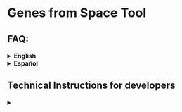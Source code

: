 # Genes from Space Tool

## FAQ:

<details closed>
<summary> <b>English</b> </summary>
<br>
  
### About genetic diversity (e.g. for non geneticists)


<details closed>
<summary>What is genetic diversity?</summary>
<br>
  
Genetic diversity is variation at the DNA level, the DNA sequence, which, together with the environment where an organism lives, determines its individual phenotype (appearance, traits, etc.) and its survival. There is variation within populations and among populations. More genetic diversity can increase a population or species’ chances of survival in a changing environment.
</details>

<details closed>
<summary>How do you study genetic diversity?</summary>
<br>
  
For more than 40 years scientists have used molecular genetic techniques that can assess variation at the DNA level. There are many techniques that study either the whole genome (all DNA of an individual) or selected parts of it. One needs to collect tissue from many individuals over the study region to get good knowledge of where genetically distinct populations are and how much variation occurs within populations as well as between populations. DNA is extracted from the tissue and then analyzed to quantify genetic variation. These molecular lab procedures are not available for all species because they can still be expensive and require accessing the organisms’ tissues, for many organisms in a species.
</details>

<details closed>
<summary>How can you study genetic diversity from space?</summary>
<br>
  
We cannot assess DNA variation from space, but it is possible to measure some of the processes that affect the maintenance of genetic diversity and, in some cases, observe parts of the phenotype. Very small populations will lose genetic diversity faster. Also, loss of populations results in a loss of genetic diversity. From space, we can estimate the size of particular habitats, and with knowledge on the density of individuals of species in such habitats, you can roughly estimate the size of populations. Also, we can measure the loss of populations as lost habitat (e.g., conversion of habitat to non-habitat). Finally, for some organisms like large dominant trees, we can directly observe some of their traits and how variable those are. (Trait or phenotype information is not yet used in the “Genes from Space” tool, but we aim to use it in the future.) For more information, please see our preprint [here](https://ecoevorxiv.org/repository/view/7274/).
</details>

<details closed>
<summary>What is the point of indicators/ why do we have indicators?</summary>
<br>
  
Indicators are needed to measure trends over time, for reporting and then directing action or decision-making. For genetic diversity, there are several metrics that measure genetic diversity within and between populations that we need to follow to see if we maintain genetic diversity or not. You can read more about the genetic indicators “Proportion of populations with Ne > 500” and “Populations maintained” [here](https://ccgenetics.github.io/guidelines-genetic-diversity-indicators/).
</details>

<details closed>
<summary>What is a population/ how are populations genetically defined?</summary>
<br>
  
A population is a group of organisms of a species that can interact with and mate with each other and which are separated in some way from other groups. This is important for genetic diversity because populations can evolve adaptations to their local environment over time. For more information on defining populations, please see this guidance material [here](https://ccgenetics.github.io/guidelines-genetic-diversity-indicators/docs/3_Howto_guides_examples/Howto_define_populations.html).
</details>

<details closed>
<summary>When do countries need to report on indicators under the CBD GBF?</summary>
<br>
  
The deadline for submitting the seventh national report is 28 February 2026, and the eighth national report is 30 June 2029 (see CBD website [here](https://www.cbd.int/reports)).
</details>

<details closed>
<summary>How many species do countries need to report on?</summary>
<br>

There is not a mandatory minimum, but scientists recommend reporting indicators for at least 100 species for the seventh national report, and more over time as capacity increases.
</details>

<details closed>
<summary>What species do countries need to report on?</summary>
<br>
  
All types of species (birds, mammals, plants, etc.), ideally in all types of environments. For more information on this, check [here](https://ccgenetics.github.io/guidelines-genetic-diversity-indicators/docs/4_Species_list/Species_list.html).
</details>

<details closed>
<summary>Which indicators for genetic diversity exist?</summary>
<br>
  
Two established indicators for genetic diversity under the CBD framework are the focus of the Genes from Space tool. These are the “Proportion of populations within species with an Ne > 500,” which is especially important (a headline indicator), and “Proportion of populations maintained within species.” They can be measured with DNA data but also with proxies in case DNA data is not available. A proxy for Ne is Nc, or in the case of this tool, habitat area combined with density estimates.

There are also indicators that can be measured with DNA-based techniques. DNA-based indicators are based on Essential Biodiversity Variables for genetic diversity ([EBVs](https://onlinelibrary.wiley.com/doi/10.1111/brv.12852)), such as genetic diversity, inbreeding levels, effective size, and genetic differentiation. Examples of such work include [fish](https://onlinelibrary.wiley.com/doi/full/10.1111/mec.16710) and [moose](https://www.nature.com/articles/s42003-023-05385-x).
</details>

<details closed>
<summary>What is Ne?</summary>
<br>
  
Ne is an abbreviation for the genetically effective population size. It is a standard metric in population genetics that quantifies the size of a demographically ideal population with the same rate of genetic diversity loss as the real population. It is important because it relates to the adaptive capacity and long-term viability of a population. It can be estimated with DNA-based methods or from demographic data (birth- and death rates, reproductive rates, etc). An Ne > 500 is recommended as a minimum limit for a population to maintain adaptive capacity. Ne is useful because it is a metric we can apply to all species. You can learn more about what are Ne and Nc and how they are estimated from different data sources [here](https://ccgenetics.github.io/guidelines-genetic-diversity-indicators/docs/3_Howto_guides_examples/Populations_sizes.html).
</details>

<details closed>
<summary>What is Nc?</summary>
<br>
  
Nc is the census size, or the number of sexually mature individuals in a population.
</details>

<details closed>
<summary>Where can I read more about genetic diversity indicators?</summary>
<br>
  
Two major resources for learning more about the genetic indicators are:

- Background: *[Too simple, too complex, or just right? Advantages, challenges, and guidance for indicators of genetic diversity](https://academic.oup.com/bioscience/article/74/4/269/7625302)*
- Actually calculating genetic indicators using existing data on species: *[Guideline materials and documentation for the Genetic Diversity Indicators of the monitoring framework for the Kunming-Montreal Global Biodiversity Framework](https://ccgenetics.github.io/guidelines-genetic-diversity-indicators/)* 
  
</details>

---

### About the tool

<details closed>
<summary>Where can I find the tool? Is there a manual for users?</summary>
<br>
  
The tool can be found here: [https://www.gfstool.com/]. This is a version for testing: Please note the disclaimers and other information on the tool website.  
There is no manual yet, but an introduction is provided [here](https://teams.issibern.ch/genesfromspace/monitoring-tool-pilot/), and the tool website will walk you step-by-step through the use of the tool and the assumptions the current version is based on.

</details>

<details closed>
<summary>Is it free to use? Can I use this now for other purposes? Is it copyrighted?</summary>
<br>
The tool is under development and its use for commercial purposes is prohibited. Participation in the workshop also means that you agree to not use the tool for your own scientific purposes until the results from the Genes from Space workshop are published (at least as a preprint). Please keep in mind that workshop participants are also invited to contribute as co-authors to this initial publication.

</details>

<details closed>
<summary>Can I use the tool for calculating indicators for reporting to the CBD?</summary>
<br>
No, not yet, because it is still under development. The tool has not been sufficiently tested or validated. However, we are in the process of improving this tool and getting it ready for future practical use, including for the CBD.

</details>

<details closed>
<summary>Where can I get help to use the tool if running into problems?</summary>
<br>
  
Contact information for the ISSI Genes from Space team can be found [here](https://teams.issibern.ch/genesfromspace/team-member/).

</details>

<details closed>
<summary>Can the tool be used for all species? Which species should the tool NOT be used for?</summary>
<br>
The tool will run for any species, but it might not be appropriate for all species. We have not yet defined which species the tool will work best for, but we are aware of the following limitations given the current implementation:  
- Species with inaccurate entries in GBIF will not be accurately represented in this tool if you rely on GBIF entries. This does not apply if you provide your own coordinates.  
- We do not currently implement definitions for aquatic habitats and are working on implementing this. However currently, the tool is limited to use for terrestrial species.  
- Accuracy of the results currently depend on realistic estimates of population density to retrieve an Nc accurate to at least the correct order of magnitude.

</details>

<details closed>
<summary>Has the tool been validated for genetic diversity measured with DNA methods?</summary>
<br>
Not yet, but we plan to do so in near future.

</details>

<details closed>
<summary>How do I refer to the tool if I use it?</summary>
<br>
  
Please wait until we have provided the initial publication of the tool, at least in preprint form [here](https://ecoevorxiv.org/repository/view/7274/). At that time the tool will be opened for use given that the terms of use and limitations are respected, and the (preprinted) publication should then be cited.

</details>

<details closed>
<summary>How do I pick the density and population buffer sizes?</summary>
<br>
The density should be an estimate of the number of sexually mature (capable of reproducing) individuals (Nc, census size) per square kilometer, in normal habitat.  
The population buffer size should be determined based on knowledge of the typical dispersal distance of the species. For species with larger dispersal distances, including the exchange of gametes (e.g. pollen, sperm), the buffer should be larger. The best reference will be literature documenting the mating and dispersal behavior of the species or, if available, documenting genetic differentiation for a set of representative study populations.

</details>

---

### Technical questions about running the tool

<details closed>
<summary>GBIF does not recognize my species name</summary>
<br>
  
- If you provide your own data, this does not matter, only if you need GBIF data.  
- Check the use of capital letters (usually Genus species).  
- Check spelling.

</details>

<details closed>
<summary>I can not import my .csv coordinate file.</summary>
<br>
  
The monitoring tool requires a .tsv file (tab separated).  
Quick fix: Export a .txt file and change the ending to .tsv.

</details>

<details closed>
<summary>My excel uses commas to export and not periods.</summary>
<br>
  
This happens if your Excel is set to use commas for the decimal separator.  
Either change the above settings or save as a .txt file, search and replace commas with periods.

</details>

<details closed>
<summary>How do I draw the bounding box?</summary>
<br>
  
Click on the square on the left and then drag to select the region of interest on the map.

</details>

<details closed>
<summary>My buffer/observation distance values are rather small and in [m] not [km].</summary>
<br>
  
If your observation distance is smaller than 1 km, please enter 1 km into the tool. Buffers smaller than 1 km are a functionality that we will consider adding in the future.

</details>

<details closed>
<summary>Should I use Landcover or Forest cover?</summary>
<br>
  
- Landcover gives you more options and a longer timeline: 23 classes, 300m, 1992-2021, select relevant class.  
- Forest cover provides better resolution, but only for species dependent on forest ecosystems: forests, 20m, 2000-2023.  
Forest cover is much slower: Use a smaller polygon (max. 40’000 km2, size of Switzerland).

</details>

<details closed>
<summary>I get the Error: 
<code>Script "data > GBIF Observations < 100 000": ℹ In argument: `dplyr::all_of(c(lon, lat))`.
Caused by error in `dplyr::all_of()`:
! Can't subset elements that don't exist.
✖ Elements `decimal_longitude` and `decimal_latitude` don't exist.</code>
  
What do I do?</summary>
<br>
No GBIF data found for you selected region/country. Select a larger/different polygon, earlier baseline year or a different species of interest.

</details>

---

### About the Project

<details closed>
<summary>Where can I find more information about the project and its background?</summary>
<br>
  
You can read about the project ISSI Genes from Space [here](https://teams.issibern.ch/genesfromspace/).
</details>

<details closed>
<summary>Can I join the project or contribute in some way?</summary>
<br>
  
Please contact the team leaders, whose webpages are linked [here](https://teams.issibern.ch/genesfromspace/team-member/).

</details>

<details closed>
<summary>What is the next step of the project?</summary>
<br>
  
- Making technical improvements to the tool.  
- Publishing a first demonstration of the tool.  
- Validating the tool outputs in comparison to DNA-based indicator calculations to make it useful for research, reporting, and conservation.  
- Adding capacities to the tool to include population boundaries based on genetic data and make use of more nuanced habitat and phenotype information available from Earth observation.

</details>

<details closed>
<summary>What are you going to do with the results that we collect?</summary>
<br>
  
Use these for the first demonstration publication, to which you are invited to contribute as a co-author.

</details>

<details closed>
<summary>Are there publications from the project?</summary>
<br>
  
There is a publication about the concept and workflows [here](https://doi.org/10.32942/X2RS58).

</details>
</details>
<details closed>
<summary> <b>Español</b> </summary>

  ### Acerca de la diversidad genética (p. ej., para personas no genetistas)

<details closed>

<summary>¿Qué es la diversidad genética?</summary>

<br>

La diversidad genética es la variación a nivel del ADN, la secuencia del ADN, que, junto con el entorno en el que vive un organismo, determina su fenotipo individual (apariencia, rasgos, etc.) y su supervivencia. Hay variación dentro de las poblaciones y entre ellas. Una mayor diversidad genética puede aumentar las posibilidades de supervivencia de una población o especie en un entorno cambiante.

</details>

<details closed>

<summary>¿Cómo se estudia la diversidad genética?</summary>

<br>

Durante más de 40 años, las y los científicos han utilizado técnicas de genética molecular que pueden evaluar la variación a nivel del ADN. Existen muchas técnicas que estudian ya sea todo el genoma (todo el ADN de un individuo) o partes seleccionadas de este. Se necesita recolectar tejido de muchas individuos en toda la región de estudio para obtener un buen conocimiento de dónde se encuentran poblaciones genéticamente distintas y cuánta variación ocurre dentro de las poblaciones, así como entre ellas. El ADN se extrae del tejido y luego se analiza para cuantificar la variación genética. Estos procedimientos de laboratorio molecular no están disponibles para todas las especies, ya que aún pueden ser costosos y requieren acceso a los tejidos de los organismos, para muchos organismos dentro de una especie.

</details>

<details closed>

<summary>¿Cómo se puede estudiar la diversidad genética desde el espacio?</summary>

<br>

No podemos evaluar la variación del ADN desde el espacio, pero es posible medir algunos de los procesos que influyen en el mantenimiento de la diversidad genética y, en algunos casos, observar partes del fenotipo. Las poblaciones muy pequeñas perderán diversidad genética más rápido. Además, la pérdida de poblaciones conlleva la pérdida de diversidad genética. Desde el espacio, podemos estimar el tamaño de determinados hábitats y, con información sobre la densidad de individuos de las especies en esos hábitats, se puede estimar de manera aproximada el tamaño de las poblaciones. También se puede medir la pérdida de poblaciones como la pérdida de hábitat (por ejemplo, la conversión de hábitat a no hábitat). Por último, en el caso de algunos organismos como árboles grandes y dominantes, podemos observar directamente algunos de sus rasgos y cuán variables son. (La información de rasgos o fenotipo aún no se utiliza en la herramienta “Genes from Space”, pero planeamos usarla en el futuro). Para obtener más información, consulta nuestro preprint [aquí](https://ecoevorxiv.org/repository/view/7274/).

</details>

<details closed>

<summary>¿Cuál es el objetivo de los indicadores/por qué tenemos indicadores?</summary>

<br>

Los indicadores son necesarios para medir tendencias a lo largo del tiempo, para informar y posteriormente orientar la acción o la toma de decisiones. Para la diversidad genética, hay varias métricas que miden la diversidad genética dentro y entre poblaciones que debemos seguir para ver si mantenemos la diversidad genética o no. Puedes leer más sobre los indicadores genéticos “Proporción de poblaciones con Ne > 500” y “Poblaciones mantenidas” [aquí](https://ccgenetics.github.io/guidelines-genetic-diversity-indicators/).

</details>

<details closed>

<summary>¿Qué es una población? ¿Cómo se definen genéticamente las poblaciones?</summary>

<br>

Una población es un grupo de organismos de una especie que pueden interactuar y aparearse entre sí y que están separados de alguna manera de otros grupos. Esto es importante para la diversidad genética porque las poblaciones pueden desarrollar adaptaciones a su entorno local con el tiempo. Para obtener más información sobre la definición de poblaciones, consulta este material de referencia [aquí](https://ccgenetics.github.io/guidelines-genetic-diversity-indicators/docs/3_Howto_guides_examples/Howto_define_populations.html).

</details>

<details closed>

<summary>¿Cuándo necesitan los países informar sobre los indicadores bajo el CBD GBF?</summary>

<br>

La fecha límite para presentar el séptimo informe nacional es el 28 de febrero de 2026, y para el octavo informe nacional es el 30 de junio de 2029 (consulta el sitio web del CDB [aquí](https://www.cbd.int/reports)).

</details>

<details closed>

<summary>¿Cuántas especies necesitan informar los países?</summary>

<br>

No existe un mínimo obligatorio, pero la comunidad científica recomienda informar indicadores para al menos 100 especies para el séptimo informe nacional, y aumentar este número con el tiempo a medida que aumente la capacidad.

</details>

<details closed>

<summary>¿Sobre qué especies necesitan informar los países?</summary>

<br>

Todo tipo de especies (aves, mamíferos, plantas, etc.), idealmente en todo tipo de entornos. Para más información al respecto, consulta [aquí](https://ccgenetics.github.io/guidelines-genetic-diversity-indicators/docs/4_Species_list/Species_list.html).

</details>

<details closed>

<summary>¿Qué indicadores de diversidad genética existen?</summary>

<br>

Bajo el marco del CDB, dos indicadores establecidos para la diversidad genética son el foco de la herramienta Genes from Space. Estos son la “Proporción de poblaciones dentro de las especies con un Ne > 500”, que es especialmente importante (un indicador principal), y la “Proporción de poblaciones mantenidas dentro de las especies”. Pueden medirse con datos de ADN, pero también con proxies en caso de que no se disponga de datos de ADN. Un proxy para Ne es Nc, o en el caso de esta herramienta, el área de hábitat combinada con estimaciones de densidad.

También existen indicadores que pueden medirse con técnicas basadas en ADN. Los indicadores basados en ADN se fundamentan en las Variables Esenciales de Biodiversidad para la diversidad genética ([EBVs](https://onlinelibrary.wiley.com/doi/10.1111/brv.12852)), como la diversidad genética, los niveles de endogamia, el tamaño efectivo y la diferenciación genética. Ejemplos de este tipo de trabajo incluyen [peces](https://onlinelibrary.wiley.com/doi/full/10.1111/mec.16710) y [alces](https://www.nature.com/articles/s42003-023-05385-x).

</details>

<details closed>

<summary>¿Qué es Ne?</summary>

<br>

Ne es la abreviatura de tamaño efectivo de población genéticamente. Es una métrica estándar en genética de poblaciones que cuantifica el tamaño de una población demográficamente ideal con la misma tasa de pérdida de diversidad genética que la población real. Es importante porque se relaciona con la capacidad de adaptación y la viabilidad a largo plazo de una población. Puede estimarse con métodos basados en ADN o a partir de datos demográficos (tasas de nacimiento y muerte, tasas de reproducción, etc.). Se recomienda un Ne > 500 como límite mínimo para que una población mantenga su capacidad de adaptación. Ne es útil porque es una métrica que podemos aplicar a todas las especies. Puedes obtener más información sobre qué son Ne y Nc y cómo se estiman a partir de distintas fuentes de datos [aquí](https://ccgenetics.github.io/guidelines-genetic-diversity-indicators/docs/3_Howto_guides_examples/Populations_sizes.html).

</details>

<details closed>

<summary>¿Qué es Nc?</summary>

<br>

Nc es el tamaño de censo, o el número de individuos sexualmente maduros en una población.

</details>

<details closed>

<summary>¿Dónde puedo leer más sobre los indicadores de diversidad genética?</summary>

<br>

Dos recursos principales para aprender más sobre los indicadores genéticos son:

- Antecedentes: *[Too simple, too complex, or just right? Advantages, challenges, and guidance for indicators of genetic diversity](https://academic.oup.com/bioscience/article/74/4/269/7625302)*

- Cálculo real de indicadores genéticos utilizando datos existentes sobre especies: *[Guideline materials and documentation for the Genetic Diversity Indicators of the monitoring framework for the Kunming-Montreal Global Biodiversity Framework](https://ccgenetics.github.io/guidelines-genetic-diversity-indicators/)*

</details>

---

### Acerca de la herramienta

<details closed>

<summary>¿Dónde puedo encontrar la herramienta? ¿Existe un manual para usuarios?</summary>

<br>

La herramienta se encuentra aquí: [https://www.gfstool.com/]. Esta es una versión de prueba: Ten en cuenta los descargos de responsabilidad y otra información en el sitio web de la herramienta.

Todavía no existe un manual, pero se ofrece una introducción [aquí](https://teams.issibern.ch/genesfromspace/monitoring-tool-pilot/), y el sitio web de la herramienta te guiará paso a paso en el uso de la misma y en los supuestos en los que se basa la versión actual.

</details>

<details closed>

<summary>¿Es gratuita? ¿Puedo usarla ahora para otros propósitos? ¿Tiene derechos de autor?</summary>

<br>

La herramienta está en desarrollo y su uso con fines comerciales está prohibido. Participar en el taller también implica que aceptas no utilizar la herramienta con fines científicos propios hasta que se publiquen los resultados del taller de Genes from Space (al menos como preprint). Ten en cuenta que las y los participantes del taller también están invitados a contribuir como coautores en esta publicación inicial.

</details>

<details closed>

<summary>¿Puedo usar la herramienta para calcular indicadores para informar al CDB?</summary>

<br>

No, todavía no, porque sigue en desarrollo. La herramienta no se ha probado ni validado lo suficiente. Sin embargo, estamos en proceso de mejorarla y prepararla para un uso práctico futuro, incluido el CDB.

</details>

<details closed>

<summary>¿Dónde puedo obtener ayuda para usar la herramienta si tengo problemas?</summary>

<br>

La información de contacto del equipo ISSI Genes from Space se encuentra [aquí](https://teams.issibern.ch/genesfromspace/team-member/).

</details>

<details closed>

<summary>¿Puede utilizarse la herramienta para todas las especies? ¿Para qué especies NO debería usarse la herramienta?</summary>

<br>

La herramienta funcionará para cualquier especie, pero podría no ser apropiada para todas. Aún no hemos definido para qué especies funcionará mejor la herramienta, pero somos conscientes de las siguientes limitaciones dada la implementación actual:

- Las especies con datos inexactos en GBIF no se representarán con precisión en esta herramienta si dependes de las entradas de GBIF. Esto no aplica si proporcionas tus propias coordenadas.

- Actualmente no implementamos definiciones para hábitats acuáticos y estamos trabajando en ello. Sin embargo, por ahora la herramienta está limitada a su uso en especies terrestres.

- La precisión de los resultados depende en la actualidad de estimaciones realistas de densidad poblacional para obtener un Nc preciso, al menos en el orden de magnitud correcto.

</details>

<details closed>

<summary>¿Se ha validado la herramienta para la diversidad genética medida con métodos de ADN?</summary>

<br>

Todavía no, pero planeamos hacerlo en un futuro cercano.

</details>

<details closed>

<summary>¿Cómo hago referencia a la herramienta si la utilizo?</summary>

<br>

Por favor, espera hasta que proporcionemos la publicación inicial de la herramienta, al menos en forma de preprint [aquí](https://ecoevorxiv.org/repository/view/7274/). En ese momento la herramienta se abrirá para su uso, siempre que se respeten los términos de uso y limitaciones, y se cite la publicación (preprint).

</details>

<details closed>

<summary>¿Cómo elijo la densidad y los tamaños de buffer de población?</summary>

<br>

La densidad debe ser una estimación del número de individuos sexualmente maduros (capaces de reproducirse) (Nc, tamaño de censo) por kilómetro cuadrado, en hábitat normal.

El tamaño del buffer de población debe determinarse con base en el conocimiento de la distancia típica de dispersión de la especie. Para especies con distancias de dispersión más grandes, incluida la dispersión de gametos (p. ej., polen, esperma), el buffer debe ser mayor. La mejor referencia será la literatura que documente el comportamiento de apareamiento y dispersión de la especie o, si está disponible, que documente la diferenciación genética en un conjunto de poblaciones de estudio representativas.

</details>

---

### Preguntas técnicas sobre la ejecución de la herramienta

<details closed>

<summary>GBIF no reconoce el nombre de mi especie</summary>

<br>

- Si proporcionas tus propios datos, esto no importa, solo si necesitas datos de GBIF.  
- Revisa el uso de mayúsculas (normalmente Género especie).  
- Revisa la ortografía.

</details>

<details closed>

<summary>No puedo importar mi archivo .csv de coordenadas.</summary>

<br>

La herramienta de monitoreo requiere un archivo .tsv (separado por tabulaciones).

Solución rápida: Exporta un archivo .txt y cambia la extensión a .tsv.

</details>

<details closed>

<summary>Mi Excel usa comas en lugar de puntos.</summary>

<br>

Esto sucede si tu Excel está configurado para usar comas como separador decimal.

Puedes cambiar la configuración anterior o guardar como un archivo .txt y buscar y reemplazar las comas por puntos.

</details>

<details closed>

<summary>¿Cómo dibujo el cuadro delimitador?</summary>

<br>

Haz clic en el cuadrado a la izquierda y luego arrastra para seleccionar la región de interés en el mapa.

</details>

<details closed>

<summary>Mis valores de buffer/distancia de observación son bastante pequeños y están en [m] en lugar de [km].</summary>

<br>

Si tu distancia de observación es menor a 1 km, ingresa 1 km en la herramienta. El uso de buffers menores a 1 km es una funcionalidad que consideraremos agregar en el futuro.

</details>

<details closed>

<summary>¿Debo usar Landcover o Forest cover?</summary>

<br>

- Landcover te da más opciones y una línea de tiempo más larga: 23 clases, 300 m, 1992-2021, selecciona la clase relevante.

- Forest cover proporciona mejor resolución, pero solo para especies que dependen de ecosistemas forestales: bosques, 20 m, 2000-2023.

Forest cover es mucho más lento: Usa un polígono más pequeño (máx. 40,000 km², tamaño de Suiza).

</details>

<details closed>

<summary>Me aparece el Error:
<code>Script "data > GBIF Observations < 100 000": ℹ In argument: `dplyr::all_of(c(lon, lat))`.
Caused by error in `dplyr::all_of()`:
! Can't subset elements that don't exist.
✖ Elements `decimal_longitude` and `decimal_latitude` don't exist.</code>

¿Qué hago?</summary>

<br>

No se encontraron datos de GBIF para la región/país que seleccionaste. Selecciona un polígono más grande/diferente, un año base anterior o una especie de interés distinta.

</details>

---

### Acerca del proyecto

<details closed>

<summary>¿Dónde puedo encontrar más información sobre el proyecto y sus antecedentes?</summary>

<br>

Puedes leer sobre el proyecto ISSI Genes from Space [aquí](https://teams.issibern.ch/genesfromspace/).

</details>

<details closed>

<summary>¿Puedo unirme al proyecto o contribuir de alguna manera?</summary>

<br>

Por favor, contacta a las y los líderes del equipo, cuyas páginas web están vinculadas [aquí](https://teams.issibern.ch/genesfromspace/team-member/).

</details>

<details closed>

<summary>¿Cuál es el siguiente paso del proyecto?</summary>

<br>

- Realizar mejoras técnicas a la herramienta.  
- Publicar una primera demostración de la herramienta.  
- Validar los resultados de la herramienta en comparación con cálculos de indicadores basados en ADN para hacerla útil en investigación, informes y conservación.  
- Agregar capacidades a la herramienta para incluir límites de población basados en datos genéticos y utilizar información más detallada de hábitat y fenotipo disponible a partir de observación de la Tierra.

</details>

<details closed>

<summary>¿Qué harán con los resultados que recolectemos?</summary>

<br>

Utilizarlos para la primera publicación de demostración, a la cual se invita a contribuir como coautor o coautora.

</details>

<details closed>

<summary>¿Existen publicaciones del proyecto?</summary>

<br>

Hay una publicación sobre el concepto y los flujos de trabajo [aquí](https://doi.org/10.32942/X2RS58).

</details>

</details>

## Technical Instructions for developers
<details closed>
<summary><b></b></summary>


A user interface designed with streamlit pyhton package to create input forms for Bon in a Box which is a biodiversity monitoring Tool. It is designed to autofill the Inputs for the Genes from Space pipelines on Bon in a Box. 

Bon in a Box: https://github.com/GEO-BON/bon-in-a-box-pipelines/tree/main  <br /> 
Streamlit Documentation: https://docs.streamlit.io/  <br /> 
Genes from Space: https://teams.issibern.ch/genesfromspace/monitoring-tool-backup/  <br /> 

### Quick start:
-> create a conda environment with all dependencies (see requirements.txt)
-> run app with: streamlit run streamlit.py --server.port 8080

</details>


